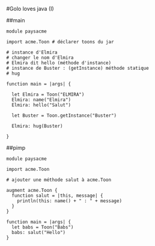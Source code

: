 #Golo loves java (I)

##main

	module paysacme

	import acme.Toon # déclarer toons du jar

	# instance d'Elmira
	# changer le nom d'Elmira
	# Elmira dit hello (méthode d'instance)
	# instance de Buster : (getInstance) méthode statique
	# hug

	function main = |args| {

	  let Elmira = Toon("ELMIRA")
	  Elmira: name("Elmira")
	  Elmira: hello("Salut")

	  let Buster = Toon.getInstance("Buster")
	  
	  Elmira: hug(Buster)

	}

##pimp

	module paysacme

	import acme.Toon

	# ajouter une méthode salut à acme.Toon

	augment acme.Toon {
	  function salut = |this, message| {
	    println(this: name() + " : " + message)
	  }
	}

	function main = |args| {
	  let babs = Toon("Babs")
	  babs: salut("Hello")
	}
